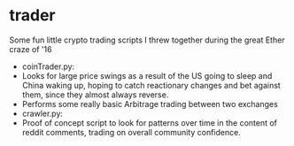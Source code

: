 # trader

Some fun little crypto trading scripts I threw together during the great Ether craze of '16

- coinTrader.py: 
 - Looks for large price swings as a result of the US going to sleep and China waking up, hoping to catch reactionary changes and bet against them, since they almost always reverse.
 - Performs some really basic Arbitrage trading between two exchanges
- crawler.py:
 - Proof of concept script to look for patterns over time in the content of reddit comments, trading on overall community confidence.
